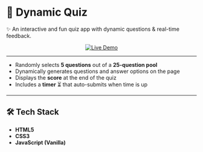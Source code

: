 # 📝 Dynamic Quiz  

✨ An interactive and fun quiz app with dynamic questions & real-time feedback.

<div align="center"> <a href="https://bib58.github.io/dynamic_quiz/" target="_blank"> <img src="https://img.shields.io/badge/🌐 Live Demo-FF6F61?style=for-the-badge&logo=google-chrome&logoColor=white" alt="Live Demo"/> </a> </div>

---

- Randomly selects **5 questions** out of a **25-question pool**  
- Dynamically generates questions and answer options on the page  
- Displays the **score** at the end of the quiz  
- Includes a **timer** ⏳ that auto-submits when time is up  
---

## 🛠️ Tech Stack  
- **HTML5**  
- **CSS3**  
- **JavaScript (Vanilla)**  
